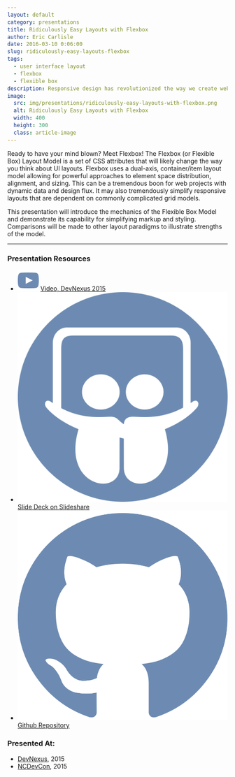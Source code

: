 ```yaml
---
layout: default
category: presentations
title: Ridiculously Easy Layouts with Flexbox
author: Eric Carlisle
date: 2016-03-10 0:06:00
slug: ridiculously-easy-layouts-flexbox
tags:
  - user interface layout
  - flexbox
  - flexible box
description: Responsive design has revolutionized the way we create websites, yet there is a strong tendency to still use traditional workflow methodologies.
image:
  src: img/presentations/ridiculously-easy-layouts-with-flexbox.png
  alt: Ridiculously Easy Layouts with Flexbox
  width: 400
  height: 300
  class: article-image
---
```

<p>
	Ready to have your mind blown? Meet Flexbox! The Flexbox (or Flexible Box) Layout Model is a set of CSS attributes that will likely change the way you think about UI layouts. Flexbox uses a dual-axis, container/item layout model allowing for powerful approaches to element space distribution, alignment, and sizing. This can be a tremendous boon for web projects with dynamic data and design flux. It may also tremendously simplify responsive layouts that are dependent on commonly complicated grid models.
</p>
<!--more-->
<p>
	This presentation will introduce the mechanics of the Flexible Box Model and demonstrate its capability for simplifying markup and styling. Comparisons will be made to other layout paradigms to illustrate strengths of the model.
</p>

<hr/>

<h3>Presentation Resources</h3>
<ul class="presentation-resource-list">
	<li>
		<img src="/img/global/youtube-icon.svg" alt="Youtube Icon" />
		<a href="https://www.youtube.com/watch?v=zZyWGKKuLdI">
			Video, DevNexus 2015
		</a>
	</li>
	<li>
		<img src="/img/global/slideshare-icon.svg" alt="slideshare-icon">
		<a href="https://www.slideshare.net/ericcarlisle/flex-box">
			Slide Deck on Slideshare
		</a>
	</li>
	<li>
		<img src="/img/global/github-icon.svg" alt="slideshare-icon">
		<a href="https://github.com/ecarlisle/Easy-Layouts-with-Flexbox">
			Github Repository
		</a>
	</li>
</ul>

<h3>Presented At:</h3>
<ul class="presentation-resource-list">
	<li>
		<a href="http://devnexus.com/">DevNexus</a>, 2015
	</li>
	<li>
		<a href="http://www.ncdevcon.com/">NCDevCon</a>, 2015
	</li>
</ul>

